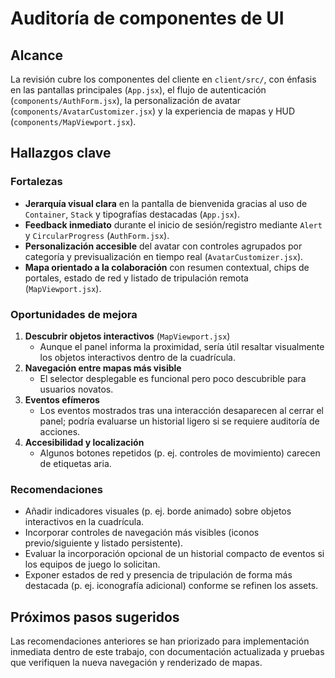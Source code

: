 # Auditoría de componentes de UI

## Alcance
La revisión cubre los componentes del cliente en `client/src/`, con énfasis en las pantallas principales (`App.jsx`), el flujo de autenticación (`components/AuthForm.jsx`), la personalización de avatar (`components/AvatarCustomizer.jsx`) y la experiencia de mapas y HUD (`components/MapViewport.jsx`).

## Hallazgos clave

### Fortalezas
- **Jerarquía visual clara** en la pantalla de bienvenida gracias al uso de `Container`, `Stack` y tipografías destacadas (`App.jsx`).
- **Feedback inmediato** durante el inicio de sesión/registro mediante `Alert` y `CircularProgress` (`AuthForm.jsx`).
- **Personalización accesible** del avatar con controles agrupados por categoría y previsualización en tiempo real (`AvatarCustomizer.jsx`).
- **Mapa orientado a la colaboración** con resumen contextual, chips de portales, estado de red y listado de tripulación remota (`MapViewport.jsx`).

### Oportunidades de mejora
1. **Descubrir objetos interactivos** (`MapViewport.jsx`)
   - Aunque el panel informa la proximidad, sería útil resaltar visualmente los objetos interactivos dentro de la cuadrícula.
2. **Navegación entre mapas más visible**
   - El selector desplegable es funcional pero poco descubrible para usuarios novatos.
3. **Eventos efímeros**
   - Los eventos mostrados tras una interacción desaparecen al cerrar el panel; podría evaluarse un historial ligero si se requiere auditoría de acciones.
4. **Accesibilidad y localización**
   - Algunos botones repetidos (p. ej. controles de movimiento) carecen de etiquetas aria.

### Recomendaciones
- Añadir indicadores visuales (p. ej. borde animado) sobre objetos interactivos en la cuadrícula.
- Incorporar controles de navegación más visibles (iconos previo/siguiente y listado persistente).
- Evaluar la incorporación opcional de un historial compacto de eventos si los equipos de juego lo solicitan.
- Exponer estados de red y presencia de tripulación de forma más destacada (p. ej. iconografía adicional) conforme se refinen los assets.

## Próximos pasos sugeridos
Las recomendaciones anteriores se han priorizado para implementación inmediata dentro de este trabajo, con documentación actualizada y pruebas que verifiquen la nueva navegación y renderizado de mapas.
